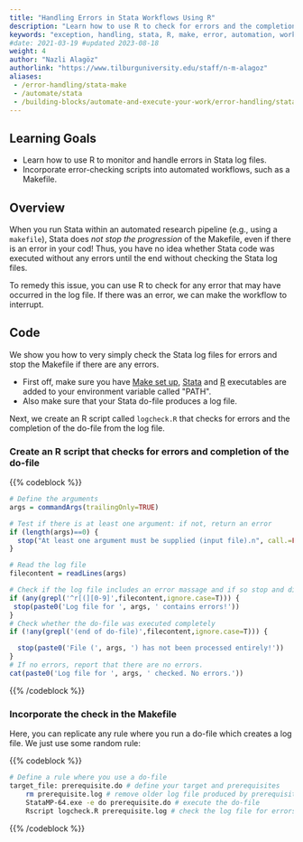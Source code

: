 ```yaml
---
title: "Handling Errors in Stata Workflows Using R"
description: "Learn how to use R to check for errors and the completion of Stata code in batch mode or in a Makefile."
keywords: "exception, handling, stata, R, make, error, automation, workflow, log file, error checking, research pipeline"
#date: 2021-03-19 #updated 2023-08-18
weight: 4
author: "Nazli Alagöz"
authorlink: "https://www.tilburguniversity.edu/staff/n-m-alagoz"
aliases:
 - /error-handling/stata-make
 - /automate/stata
 - /building-blocks/automate-and-execute-your-work/error-handling/stata-error-handling-make/
---
```


## Learning Goals

- Learn how to use R to monitor and handle errors in Stata log files.
- Incorporate error-checking scripts into automated workflows, such as a Makefile.

## Overview

When you run Stata within an automated research pipeline (e.g., using a `makefile`), Stata does *not stop the progression* of the Makefile, even if there is an error in your cod! Thus, you have no idea whether Stata code was executed without any errors until the end without checking the Stata log files.

To remedy this issue, you can use R to check for any error that may have occurred in the log file. If there was an error, we can make the workflow to interrupt.

## Code

We show you how to very simply check the Stata log files for errors and stop the Makefile if there are any errors.

- First off, make sure you have [Make set up](/get/make), [Stata](/get/stata) and [R](/get/r/) executables are added to your environment variable called "PATH".
- Also make sure that your Stata do-file produces a log file.

Next, we create an R script called `logcheck.R` that checks for errors and the completion of the do-file from the log file.

### Create an R script that checks for errors and completion of the do-file

{{% codeblock %}}
```R
# Define the arguments
args = commandArgs(trailingOnly=TRUE)

# Test if there is at least one argument: if not, return an error
if (length(args)==0) {
  stop("At least one argument must be supplied (input file).n", call.=FALSE)
}

# Read the log file
filecontent = readLines(args)

# Check if the log file includes an error massage and if so stop and display an error message
if (any(grepl('^r[(][0-9]',filecontent,ignore.case=T))) {
 stop(paste0('Log file for ', args, ' contains errors!'))
}
# Check whether the do-file was executed completely
if (!any(grepl('(end of do-file)',filecontent,ignore.case=T))) {

  stop(paste0('File (', args, ') has not been processed entirely!'))
}
# If no errors, report that there are no errors.
cat(paste0('Log file for ', args, ' checked. No errors.'))
```
{{% /codeblock %}}

### Incorporate the check in the Makefile
Here, you can replicate any rule where you run a do-file which creates a log file. We just use some random rule:

{{% codeblock %}}

```bash
# Define a rule where you use a do-file
target_file: prerequisite.do # define your target and prerequisites
	rm prerequisite.log # remove older log file produced by prerequisite.do previously
	StataMP-64.exe -e do prerequisite.do # execute the do-file
	Rscript logcheck.R prerequisite.log # check the log file for errors or incompletion
```

{{% /codeblock %}}
